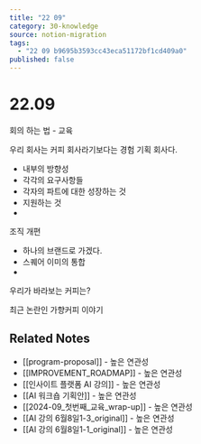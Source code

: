 ```yaml
---
title: "22 09"
category: 30-knowledge
source: notion-migration
tags:
  - "22 09 b9695b3593cc43eca51172bf1cd409a0"
published: false
---
```


# 22.09

회의 하는 법 - 교육

우리 회사는 커피 회사라기보다는 경험 기획 회사다.

* 내부의 방향성
* 각각의 요구사항들
* 각자의 파트에 대한 성장하는 것
* 지원하는 것
*

조직 개편

* 하나의 브랜드로 가겠다.
* 스퀘어 이미의 통합
*

우리가 바라보는 커피는?

최근 논란인 가향커피 이야기

## Related Notes
- [[program-proposal]] - 높은 연관성
- [[IMPROVEMENT_ROADMAP]] - 높은 연관성
- [[인사이트 플랫폼 AI 강의]] - 높은 연관성
- [[AI 워크숍 기획안]] - 높은 연관성
- [[2024-09_첫번째_교육_wrap-up]] - 높은 연관성
- [[AI 강의 6월8일1-3_original]] - 높은 연관성
- [[AI 강의 6월8일1-1_original]] - 높은 연관성
